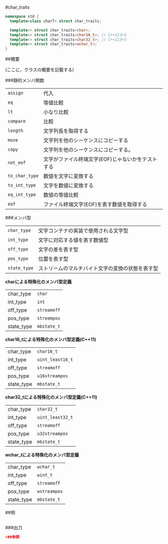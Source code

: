 #char_traits
```cpp
namespace std {
  template<class charT> struct char_traits;

  template<> struct char_traits<char>;
  template<> struct char_traits<char16_t>; // C++11から
  template<> struct char_traits<char32_t>; // C++11から
  template<> struct char_traits<wchar_t>;
}
```

##概要

(ここに、クラスの概要を記載する)

###静的メンバ関数

| | |
|---------------------------|-------------------------------------------------------------------------|
| `assign` | 代入 |
| `eq` | 等値比較 |
| `lt` | 小なり比較 |
| `compare` | 比較 |
| `length` | 文字列長を取得する |
| `move` | 文字列を他のシーケンスにコピーする |
| `copy` | 文字列を他のシーケンスにコピーする。 |
| `not_eof` | 文字がファイル終端文字(EOF)じゃないかをテストする |
| `to_char_type` | 数値を文字に変換する |
| `to_int_type` | 文字を数値に変換する |
| `eq_int_type` | 数値の等値比較 |
| `eof` | ファイル終端文字(EOF)を表す数値を取得する |

###メンバ型

| | |
|-------------------------|--------------------------------------------------------------------------|
| `char_type` | 文字コンテナの実装で使用される文字型 |
| `int_type` | 文字に対応する値を表す数値型 |
| `off_type` | 文字の差を表す型 |
| `pos_type` | 位置を表す型 |
| `state_type` | ストリームのマルチバイト文字の変換の状態を表す型 |

<b>charによる特殊化のメンバ型定義</b>

| | |
|------------------------------------------------------------------------|------------------------|
| char_type | `char` |
| int_type | `int` |
| off_type | `streamoff` |
| pos_type | `streampos` |
| state_type | `mbstate_t` |

<b>char16_tによる特殊化のメンバ型定義(C++11)</b>

| | |
|------------------------------------------------------------------------|-----------------------------|
| char_type | `char16_t` |
| int_type | `uint_least16_t` |
| off_type | `streamoff` |
| pos_type | `u16streampos` |
| state_type | `mbstate_t` |


<b>char32_tによる特殊化のメンバ型定義(C++11)</b>

| | |
|------------------------------------------------------------------------|-----------------------------|
| char_type | `char32_t` |
| int_type | `uint_least32_t` |
| off_type | `streamoff` |
| pos_type | `u32streampos` |
| state_type | `mbstate_t` |


<b>wchar_tによる特殊化のメンバ型定義</b>

| | |
|------------------------------------------------------------------------|-------------------------|
| char_type | `wchar_t` |
| int_type | `wint_t` |
| off_type | `streamoff` |
| pos_type | `wstreampos` |
| state_type | `mbstate_t` |



##例
```cpp
```

###出力
```cpp
###参照
```

